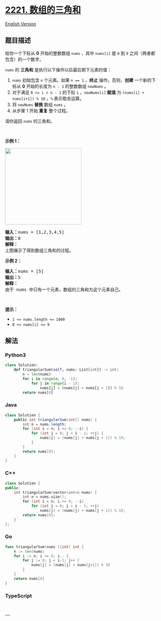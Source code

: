 # [2221. 数组的三角和](https://leetcode.cn/problems/find-triangular-sum-of-an-array)

[English Version](/solution/2200-2299/2221.Find%20Triangular%20Sum%20of%20an%20Array/README_EN.md)

## 题目描述

<!-- 这里写题目描述 -->

<p>给你一个下标从 <strong>0</strong>&nbsp;开始的整数数组&nbsp;<code>nums</code>&nbsp;，其中&nbsp;<code>nums[i]</code>&nbsp;是 <code>0</code>&nbsp;到 <code>9</code>&nbsp;之间（两者都包含）的一个数字。</p>

<p><code>nums</code>&nbsp;的 <strong>三角和</strong>&nbsp;是执行以下操作以后最后剩下元素的值：</p>

<ol>
	<li><code>nums</code>&nbsp;初始包含&nbsp;<code>n</code>&nbsp;个元素。如果&nbsp;<code>n == 1</code>&nbsp;，<strong>终止</strong>&nbsp;操作。否则，<strong>创建</strong>&nbsp;一个新的下标从&nbsp;<strong>0</strong>&nbsp;开始的长度为 <code>n - 1</code>&nbsp;的整数数组&nbsp;<code>newNums</code>&nbsp;。</li>
	<li>对于满足&nbsp;<code>0 &lt;= i &lt;&nbsp;n - 1</code>&nbsp;的下标&nbsp;<code>i</code>&nbsp;，<code>newNums[i]</code> <strong>赋值</strong>&nbsp;为&nbsp;<code>(nums[i] + nums[i+1]) % 10</code>&nbsp;，<code>%</code>&nbsp;表示取余运算。</li>
	<li>将&nbsp;<code>newNums</code>&nbsp;<strong>替换</strong> 数组&nbsp;<code>nums</code>&nbsp;。</li>
	<li>从步骤 1 开始&nbsp;<strong>重复</strong>&nbsp;整个过程。</li>
</ol>

<p>请你返回&nbsp;<code>nums</code>&nbsp;的三角和。</p>

<p>&nbsp;</p>

<p><strong>示例 1：</strong></p>

<p><img alt="" src="https://fastly.jsdelivr.net/gh/doocs/leetcode@main/solution/2200-2299/2221.Find%20Triangular%20Sum%20of%20an%20Array/images/ex1drawio.png" style="width: 250px; height: 250px;" /></p>

<pre>
<b>输入：</b>nums = [1,2,3,4,5]
<b>输出：</b>8
<strong>解释：</strong>
上图展示了得到数组三角和的过程。</pre>

<p><strong>示例 2：</strong></p>

<pre>
<b>输入：</b>nums = [5]
<b>输出：</b>5
<b>解释：</b>
由于 nums 中只有一个元素，数组的三角和为这个元素自己。</pre>

<p>&nbsp;</p>

<p><strong>提示：</strong></p>

<ul>
	<li><code>1 &lt;= nums.length &lt;= 1000</code></li>
	<li><code>0 &lt;= nums[i] &lt;= 9</code></li>
</ul>

## 解法

<!-- 这里可写通用的实现逻辑 -->

<!-- tabs:start -->

### **Python3**

<!-- 这里可写当前语言的特殊实现逻辑 -->

```python
class Solution:
    def triangularSum(self, nums: List[int]) -> int:
        n = len(nums)
        for i in range(n, 0, -1):
            for j in range(i - 1):
                nums[j] = (nums[j] + nums[j + 1]) % 10
        return nums[0]
```

### **Java**

<!-- 这里可写当前语言的特殊实现逻辑 -->

```java
class Solution {
    public int triangularSum(int[] nums) {
        int n = nums.length;
        for (int i = n; i >= 0; --i) {
            for (int j = 0; j < i - 1; ++j) {
                nums[j] = (nums[j] + nums[j + 1]) % 10;
            }
        }
        return nums[0];
    }
}
```

### **C++**

```cpp
class Solution {
public:
    int triangularSum(vector<int>& nums) {
        int n = nums.size();
        for (int i = n; i >= 0; --i)
            for (int j = 0; j < i - 1; ++j)
                nums[j] = (nums[j] + nums[j + 1]) % 10;
        return nums[0];
    }
};
```

### **Go**

```go
func triangularSum(nums []int) int {
	n := len(nums)
	for i := n; i >= 0; i-- {
		for j := 0; j < i-1; j++ {
			nums[j] = (nums[j] + nums[j+1]) % 10
		}
	}
	return nums[0]
}
```

### **TypeScript**

```ts

```

### **...**

```

```

<!-- tabs:end -->
